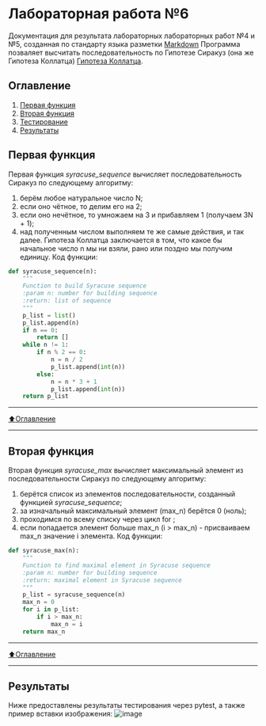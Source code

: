 # Лабораторная работа №6
Документация для результата лабораторных лабораторных работ №4 и №5, созданная по стандарту языка разметки [Markdown](https://ru.wikipedia.org/wiki/Markdown)
Программа позваляет высчитать последовательность по Гипотезе Сиракуз (она же Гипотеза Коллатца) [Гипотеза Коллатца](https://ru.wikipedia.org/wiki/Гипотеза_Коллатца).

## Оглавление

1. [Первая функция](#Первая-функция) 
2. [Вторая функция](#Вторая-функция) 
3. [Тестирование](#Тестирование) 
4. [Результаты](#Результаты) 

## Первая функция
Первая функция *syracuse_sequence* вычисляет последовательность Сиракуз по следующему алгоритму:
1) берём любое натуральное число N;
2) если оно чётное, то делим его на 2;
3) если оно нечётное, то умножаем на 3 и прибавляем 1 (получаем 3N + 1);
4) над полученным числом выполняем те же самые действия, и так далее.
Гипотеза Коллатца заключается в том, что какое бы начальное число n мы
ни взяли, рано или поздно мы получим единицу. 
Код функции:
```python
def syracuse_sequence(n):
    """
    Function to build Syracuse sequence
    :param n: number for building sequence
    :return: list of sequence
    """
    p_list = list()
    p_list.append(n)
    if n == 0:
        return []
    while n != 1:
        if n % 2 == 0:
            n = n / 2
            p_list.append(int(n))
        else:
            n = n * 3 + 1
            p_list.append(int(n))
    return p_list
```
____
[:arrow_up:Оглавление](#Оглавление)
____
## Вторая функция
Вторая функция *syracuse_max* вычисляет максимальный элемент из последовательности Сиракуз по следующему алгоритму:
1) берётся список из элементов последовательности, созданный функцией *syracuse_sequence*;
2) за изначальный максимальный элемент (max_n) берётся 0 (ноль);
3) проходимся по всему списку через цикл for ;
4) если попадается элемент больше max_n (i > max_n) - присваиваем max_n значение i элемента.
Код функции:
```python
def syracuse_max(n):
    """
    Function to find maximal element in Syracuse sequence
    :param n: number for building sequence
    :return: maximal element in Syracuse sequence
    """
    p_list = syracuse_sequence(n)
    max_n = 0
    for i in p_list:
        if i > max_n:
            max_n = i
    return max_n
```
____
[:arrow_up:Оглавление](#Оглавление)
____

## Результаты
Ниже предоставлены результаты тестирования через pytest, а также пример вставки изображения:
![image](https://user-images.githubusercontent.com/90208961/157606665-786b9c82-e08e-4972-a91d-afa4e7f4d9cd.png)
